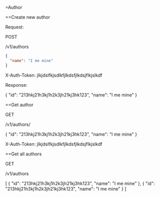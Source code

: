 =Author

==Create new author

Request:

POST

/v1/authors

~~~json
{
  "name": "I me mine"
}
~~~

X-Auth-Token: jlkjdslfkjsdlkfjlkdsfjlkdsjflkjslkdf

Response:

{
 "id": "213hkj21h3kj1h2k3jh21kj3hk123",
 "name": "I me mine"
}

==Get author

GET

/v1/authors/<id>

{
 "id": "213hkj21h3kj1h2k3jh21kj3hk123",
 "name": "I me mine"
}

X-Auth-Token: jlkjdslfkjsdlkfjlkdsfjlkdsjflkjslkdf

==Get all authors

GET 

/v1/authors

[
  {
    "id": "213hkj21h3kj1h2k3jh21kj3hk123",
    "name": "I me mine"
  },
  {
    "id": "213hkj21h3kj1h2k3jh21kj3hk123",
    "name": "I me mine"
  }
]

